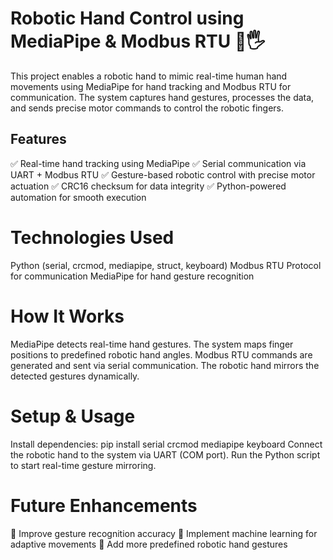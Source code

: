 # Robotic Hand Control using MediaPipe & Modbus RTU 🤖🖐️
This project enables a robotic hand to mimic real-time human hand movements using MediaPipe for hand tracking and Modbus RTU for communication. The system captures hand gestures, processes the data, and sends precise motor commands to control the robotic fingers.

## Features
✅ Real-time hand tracking using MediaPipe
✅ Serial communication via UART + Modbus RTU
✅ Gesture-based robotic control with precise motor actuation
✅ CRC16 checksum for data integrity
✅ Python-powered automation for smooth execution

# Technologies Used
Python (serial, crcmod, mediapipe, struct, keyboard)
Modbus RTU Protocol for communication
MediaPipe for hand gesture recognition
# How It Works
MediaPipe detects real-time hand gestures.
The system maps finger positions to predefined robotic hand angles.
Modbus RTU commands are generated and sent via serial communication.
The robotic hand mirrors the detected gestures dynamically.
# Setup & Usage
Install dependencies:
  pip install serial crcmod mediapipe keyboard
Connect the robotic hand to the system via UART (COM port).
Run the Python script to start real-time gesture mirroring.
# Future Enhancements
🔹 Improve gesture recognition accuracy
🔹 Implement machine learning for adaptive movements
🔹 Add more predefined robotic hand gestures

